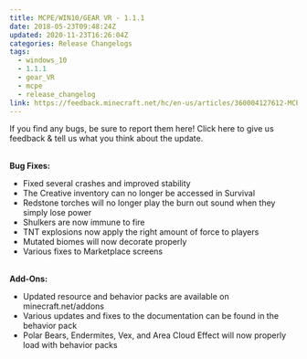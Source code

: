```yaml
---
title: MCPE/WIN10/GEAR VR - 1.1.1
date: 2018-05-23T09:48:24Z
updated: 2020-11-23T16:26:04Z
categories: Release Changelogs
tags:
  - windows_10
  - 1.1.1
  - gear_VR
  - mcpe
  - release_changelog
link: https://feedback.minecraft.net/hc/en-us/articles/360004127612-MCPE-WIN10-GEAR-VR-1-1-1
---
```


If you find any bugs, be sure to report them here! Click here to give us feedback & tell us what you think about the update.

\
**Bug Fixes:**

-   Fixed several crashes and improved stability
-   The Creative inventory can no longer be accessed in Survival
-   Redstone torches will no longer play the burn out sound when they simply lose power
-   Shulkers are now immune to fire
-   TNT explosions now apply the right amount of force to players
-   Mutated biomes will now decorate properly
-   Various fixes to Marketplace screens

\
**Add-Ons:**

-   Updated resource and behavior packs are available on minecraft.net/addons
-   Various updates and fixes to the documentation can be found in the behavior pack
-   Polar Bears, Endermites, Vex, and Area Cloud Effect will now properly load with behavior packs

<div>

 

</div>
